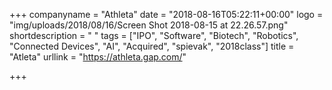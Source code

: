 +++
companyname = "Athleta"
date = "2018-08-16T05:22:11+00:00"
logo = "img/uploads/2018/08/16/Screen Shot 2018-08-15 at 22.26.57.png"
shortdescription = " "
tags = ["IPO", "Software", "Biotech", "Robotics", "Connected Devices", "AI", "Acquired", "spievak", "2018class"]
title = "Atleta"
urllink = "https://athleta.gap.com/"

+++
